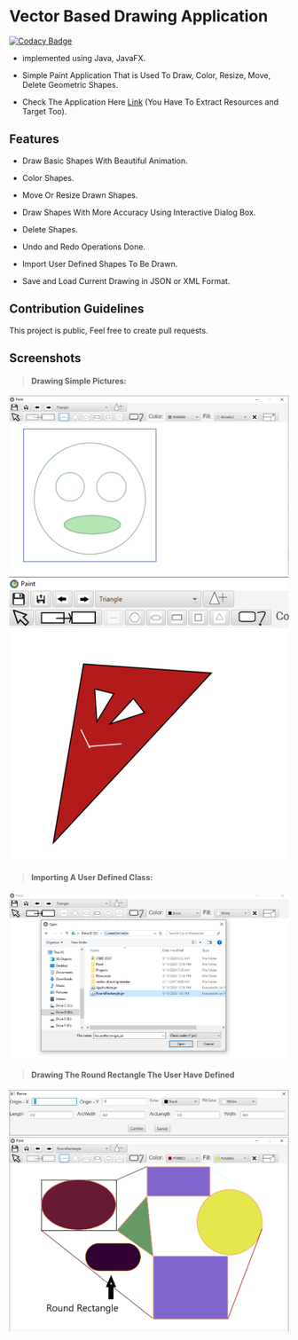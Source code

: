 # Vector Based Drawing Application
[![Codacy Badge](https://api.codacy.com/project/badge/Grade/d1f28e6f29644091b24bea1b7cad6670)](https://www.codacy.com/manual/HydroxideX/Paint?utm_source=github.com&amp;utm_medium=referral&amp;utm_content=HydroxideX/Paint&amp;utm_campaign=Badge_Grade)

-   implemented using Java, JavaFX.

-   Simple Paint Application That is Used To Draw, Color, Resize, Move, Delete Geometric Shapes.

-   Check The Application Here [Link](https://github.com/HydroxideX/Paint/releases/tag/1.0) (You Have To Extract Resources and Target Too).

## Features ##
-   Draw Basic Shapes With Beautiful Animation.

-   Color Shapes.

-   Move Or Resize Drawn Shapes.

-   Draw Shapes With More Accuracy Using Interactive Dialog Box.

-   Delete Shapes.

-   Undo and Redo Operations Done.

-   Import User Defined Shapes To Be Drawn.

-   Save and Load Current Drawing in JSON or XML Format.

## Contribution Guidelines ##
This project is public, Feel free to create pull requests.

## Screenshots ##
> #### Drawing Simple Pictures:
![picture alt](https://github.com/HydroxideX/Paint/blob/master/screenshots/screenshot_2.PNG)
![picture alt](https://github.com/HydroxideX/Paint/blob/master/screenshots/screenshot_3.PNG)

> #### Importing A User Defined Class:
![picture alt](https://github.com/HydroxideX/Paint/blob/master/screenshots/screenshot_1.png)

> #### Drawing The Round Rectangle The User Have Defined
![picture alt](https://github.com/HydroxideX/Paint/blob/master/screenshots/screenshot_4.png)
![picture alt](https://github.com/HydroxideX/Paint/blob/master/screenshots/screenshot_5.png)
